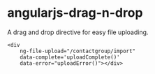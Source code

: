 angularjs-drag-n-drop
=====================

A drag and drop directive for easy file uploading.

    <div
  		ng-file-upload="/contactgroup/import"
  		data-complete='uploadComplete()'
  		data-error="uploadError()"></div>

